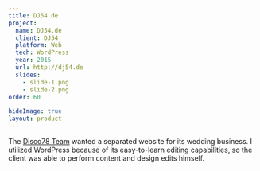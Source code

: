 ```yaml
---
title: DJ54.de
project:
  name: DJ54.de
  client: DJ54
  platform: Web
  tech: WordPress
  year: 2015
  url: http://dj54.de
  slides:
    - slide-1.png
    - slide-2.png
order: 60

hideImage: true
layout: product
---
```


The [Disco78 Team](http://disco78.com) wanted a separated website for its wedding business.
I utilized WordPress because of its easy-to-learn editing capabilities, so the client was able to perform content and design edits himself.
